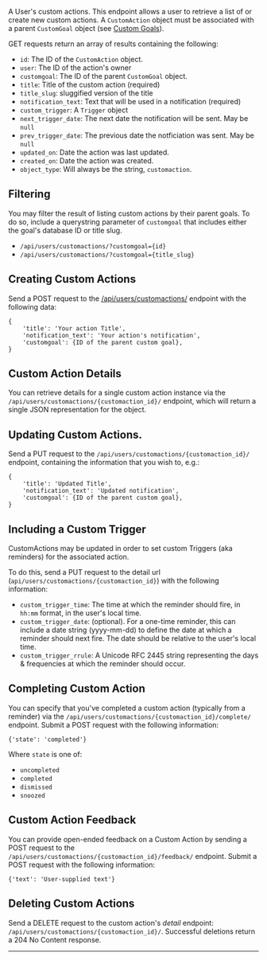 A User's custom actions. This endpoint allows a user to retrieve a list
of or create new custom actions. A `CustomAction` object must be associated
with a parent `CustomGoal` object (see [Custom Goals](/api/users/customgoals/)).

GET requests return an array of results containing the following:

* `id`: The ID of the `CustomAction` object.
* `user`: The ID of the action's owner
* `customgoal`: The ID of the parent `CustomGoal` object.
* `title`: Title of the custom action (required)
* `title_slug`: sluggified version of the title
* `notification_text`: Text that will be used in a notification (required)
* `custom_trigger`: A `Trigger` object
* `next_trigger_date`: The next date the notification will be sent.
  May be `null`
* `prev_trigger_date`: The previous date the notficiation was sent.
  May be `null`
* `updated_on`: Date the action was last updated.
* `created_on`: Date the action was created.
* `object_type`: Will always be the string, `customaction`.

## Filtering

You may filter the result of listing custom actions by their parent goals. To
do so, include a querystring parameter of `customgoal` that includes either
the goal's database ID or title slug.

* `/api/users/customactions/?customgoal={id}`
* `/api/users/customactions/?customgoal={title_slug}`

## Creating Custom Actions

Send a POST request to the
[/api/users/customactions/](/api/users/customactions/) endpoint with the
following data:

    {
        'title': 'Your action Title',
        'notification_text': 'Your action's notification',
        'customgoal': {ID of the parent custom goal},
    }

## Custom Action Details

You can retrieve details for a single custom action instance via the
`/api/users/customactions/{customaction_id}/` endpoint, which will return a
single JSON representation for the object.

## Updating Custom Actions.

Send a PUT request to the `/api/users/customactions/{customaction_id}/`
endpoint, containing the information that you wish to, e.g.:

    {
        'title': 'Updated Title',
        'notification_text': 'Updated notification',
        'customgoal': {ID of the parent custom goal},
    }

## Including a Custom Trigger

CustomActions may be updated in order to set custom Triggers (aka
reminders) for the associated action.

To do this, send a PUT request to the detail url
(`api/users/customactions/{customaction_id}`) with the following information:

* `custom_trigger_time`: The time at which the reminder should fire, in
  `hh:mm` format, in the user's local time.
* `custom_trigger_date`: (optional). For a one-time reminder, this can
  include a date string (yyyy-mm-dd) to define the date at which a reminder
  should next fire. The date should be relative to the user's local time.
* `custom_trigger_rrule`: A Unicode RFC 2445 string representing the days &amp;
  frequencies at which the reminder should occur.

## Completing Custom Action

You can specify that you've completed a custom action (typically from a
reminder) via the `/api/users/customactions/{customaction_id}/complete/`
endpoint. Submit a POST request with the following information:

    {'state': 'completed'}

Where `state` is one of:

* `uncompleted`
* `completed`
* `dismissed`
* `snoozed`

## Custom Action Feedback

You can provide open-ended feedback on a Custom Action by sending a POST
request to the `/api/users/customactions/{customaction_id}/feedback/`
endpoint. Submit a POST request with the following information:

    {'text': 'User-supplied text'}


## Deleting Custom Actions

Send a DELETE request to the custom action's _detail_ endpoint:
`/api/users/customactions/{customaction_id}/`. Successful deletions return a
204 No Content response.

----

